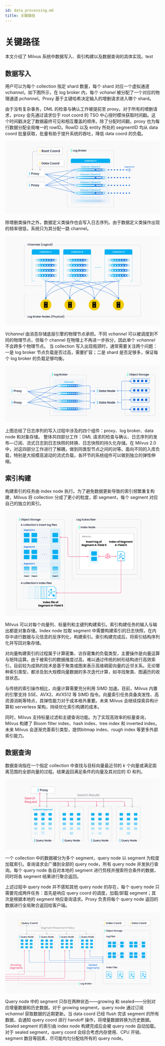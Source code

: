 ```yaml
--- 
id: data_processing.md
title: 关键路径
--- 
```


# 关键路径

本文介绍了 Milvus 系统中数据写入、索引构建以及数据查询的具体实现。test

## 数据写入

用户可以为每个 collection 指定 shard 数量，每个 shard 对应一个虚拟通道 *vchannel*。如下图所示，在 log broker 内，每个 *vchanel* 被分配了一个对应的物理通道 *pchannel*。Proxy 基于主键哈希决定输入的增删请求进入哪个 shard。

由于没有复杂事务，DML 的检查与确认⼯作被提前至 proxy。对于所有的增删请求，proxy 会先通过请求位于 root coord 的 TSO 中心授时模块获取时间戳。这个时间戳决定了数据最终可见和相互覆盖的顺序。除了分配时间戳，proxy 也为每行数据分配全局唯一的 rowID。RowID 以及 entity 所处的 segmentID 均从 data coord 批量获取，批量有助于提升系统的吞吐，降低 data coord 的负载。

![Channels 1](../../../../assets/channels_1.jpg)

除增删类操作之外，数据定义类操作也会写⼊⽇志序列。由于数据定义类操作出现的频率很低，系统只为其分配⼀路 channel。 

![Channels 2](../../../../assets/channels_2.jpg)

*Vchannel* 由消息存储底层引擎的物理节点承担。不同 *vchannel* 可以被调度到不同的物理节点，但每个 channel 在物理上不再进⼀步拆分，因此单个 *vchannel* 不会跨多个物理节点。 当 collection 写入出现瓶颈时，通常需要关注两个问题：一是 log broker 节点负载是否过高，需要扩容；二是 shard 是否足够多，保证每个 log broker 的负载足够均衡。

![Write log sequence](../../../../assets/write_log_sequence.jpg)

上图总结了⽇志序列的写⼊过程中涉及的四个组件：proxy、log broker、data node 和对象存储。 整体共四部分⼯作：DML 请求的检查与确认、日志序列的发布—订阅、流式⽇志到日志快照的转换、日志快照的持久化存储。在 Milvus 2.0 中，对这四部分⼯作进行了解耦，做到同类型节点之间的对等。面向不同的⼊库负载，特别是大规模⾼波动的流式负载，各环节的系统组件可以做到独⽴的弹性伸缩。

## 索引构建

构建索引的任务由 index node 执⾏。为了避免数据更新导致的索引频繁重复构建，Milvus 将 collection 分成了更⼩的粒度，即 segment，每个 segment 对应自己的独⽴的索引。 

![Index building](../../../../assets/index_building.jpg)

Milvus 可以对每个向量列、标量列和主键列构建索引。索引构建任务的输⼊与输出都是对象存储。Index node 拉取 segment 中需要构建索引的日志快照，在内存中进⾏数据与元信息的反序列化，构建索引。索引构建完成后，将索引结构序列化并写回对象存储。 

对向量构建索引的过程属于计算密集、访存密集的负载类型，主要操作是向量运算与矩阵运算。由于被索引的数据维度过高，难以通过传统的树形结构进⾏高效索引。目前较为成熟的技术是基于聚类或图来表示⾼维稠密向量的近邻关系。无论哪种索引类型，都涉及到大规模向量数据的多次迭代计算，如寻找聚类、图遍历的收敛状态。

与传统的索引操作相比，向量计算需要充分利⽤ SIMD 加速。⽬前，Milvus 内置的引擎⽀持 SSE、AVX2、AVX512 等 SIMD 指令。向量索引任务具备突发性、高资源消耗等特点，其弹性能力对于成本格外重要。未来 Milvus 会继续探索异构计算和 serverless 架构，持续优化索引构建的成本。

同时，Milvus 支持标量过滤和主键查询功能。为了实现高效率的标量查询，Milvus 构建了 Bloom filter index、hash index、tree index 和 inverted index。未来 Milvus 会逐渐完善索引类型，提供bitmap index、rough index 等更多外部索引能力。

## 数据查询

数据查询指在一个指定 collection 中查找与目标向量最近邻的 *k* 个向量或满足距离范围的全部向量的过程。结果返回满足条件的向量及其对应的 ID 和列。

![Data query](../../../../assets/data_query.jpg)

一个 collection 中的数据被分为多个 segment，query node 以 segment 为粒度加载索引。查询请求会广播到全部的 query node，所有 query node 并发执行查询。每个 query node 各自对本地的 segment 进行剪枝并搜索符合条件的数据，同时将各 segment 结果进行聚合返回。

上述过程中 query node 并不感知其他 query node 的存在，每个 query node 只需要完成两件任务：首先是响应 query coord 的调度，加载/卸载 segment；其次是根据本地的 segment 响应查询请求。Proxy 负责将每个 query node 返回的数据进行全局聚合返回给客户端。

![Handoff](../../../../assets/handoff.jpg)

Query node 中的 segment 只存在两种状态——growing 和 sealed——分别对应增量数据和历史数据。对于 growing segment，query node 通过订阅 *vchannel* 获取数据的近期更新。当 data coord 已经 flush 完该 segment 的所有数据，会通知 query coord 进行 handoff 操作，将增量数据转换为历史数据。Sealed segment 的索引由 index node 构建完成后会被 query node 自动加载。对于 sealed segment，query coord 会综合考虑内存使用、CPU 开销、segment 数目等因素，尽可能均匀分配给所有的 query node。
